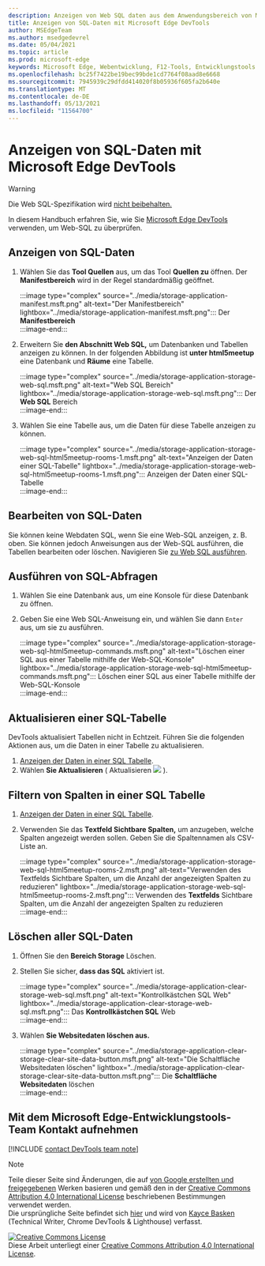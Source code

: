 ```yaml
---
description: Anzeigen von Web SQL daten aus dem Anwendungsbereich von Microsoft Edge DevTools.
title: Anzeigen von SQL-Daten mit Microsoft Edge DevTools
author: MSEdgeTeam
ms.author: msedgedevrel
ms.date: 05/04/2021
ms.topic: article
ms.prod: microsoft-edge
keywords: Microsoft Edge, Webentwicklung, F12-Tools, Entwicklungstools
ms.openlocfilehash: bc25f7422be19bec99bde1cd7764f08aad8e6668
ms.sourcegitcommit: 7945939c29dfdd414020f8b05936f605fa2b640e
ms.translationtype: MT
ms.contentlocale: de-DE
ms.lasthandoff: 05/13/2021
ms.locfileid: "11564700"
---
```

<!-- Copyright Kayce Basques 

   Licensed under the Apache License, Version 2.0 (the "License");
   you may not use this file except in compliance with the License.
   You may obtain a copy of the License at

       https://www.apache.org/licenses/LICENSE-2.0

   Unless required by applicable law or agreed to in writing, software
   distributed under the License is distributed on an "AS IS" BASIS,
   WITHOUT WARRANTIES OR CONDITIONS OF ANY KIND, either express or implied.
   See the License for the specific language governing permissions and
   limitations under the License.  -->
# <a name="view-web-sql-data-with-microsoft-edge-devtools"></a>Anzeigen von SQL-Daten mit Microsoft Edge DevTools  

> [!WARNING]
> Die Web SQL-Spezifikation wird [nicht beibehalten.][W3CWebSQLStatus]  

In diesem Handbuch erfahren Sie, wie Sie [Microsoft Edge DevTools][MicrosoftEdgeDevTools] verwenden, um Web-SQL zu überprüfen.  

## <a name="view-web-sql-data"></a>Anzeigen von SQL-Daten  

1.  Wählen Sie das **Tool Quellen** aus, um das Tool **Quellen zu** öffnen.  Der **Manifestbereich** wird in der Regel standardmäßig geöffnet.  
    
    :::image type="complex" source="../media/storage-application-manifest.msft.png" alt-text="Der Manifestbereich" lightbox="../media/storage-application-manifest.msft.png":::
       Der **Manifestbereich**  
    :::image-end:::  
    
1.  Erweitern Sie **den Abschnitt Web SQL,** um Datenbanken und Tabellen anzeigen zu können.  In der folgenden Abbildung ist **unter html5meetup** eine Datenbank und **Räume** eine Tabelle.  
    
    :::image type="complex" source="../media/storage-application-storage-web-sql.msft.png" alt-text="Web SQL Bereich" lightbox="../media/storage-application-storage-web-sql.msft.png":::
       Der **Web SQL** Bereich  
    :::image-end:::  
    
1.  Wählen Sie eine Tabelle aus, um die Daten für diese Tabelle anzeigen zu können.  
    
    :::image type="complex" source="../media/storage-application-storage-web-sql-html5meetup-rooms-1.msft.png" alt-text="Anzeigen der Daten einer SQL-Tabelle" lightbox="../media/storage-application-storage-web-sql-html5meetup-rooms-1.msft.png":::
       Anzeigen der Daten einer SQL-Tabelle  
    :::image-end:::  
    
## <a name="edit-web-sql-data"></a>Bearbeiten von SQL-Daten  

Sie können keine Webdaten SQL, wenn Sie eine Web-SQL anzeigen, z. B. oben.  Sie können jedoch Anweisungen aus der Web-SQL ausführen, die Tabellen bearbeiten oder löschen.  Navigieren Sie [zu Web SQL ausführen](#run-web-sql-queries).  

## <a name="run-web-sql-queries"></a>Ausführen von SQL-Abfragen  

1.  Wählen Sie eine Datenbank aus, um eine Konsole für diese Datenbank zu öffnen.  
1.  Geben Sie eine Web SQL-Anweisung ein, und wählen Sie dann `Enter` aus, um sie zu ausführen.  
    
    :::image type="complex" source="../media/storage-application-storage-web-sql-html5meetup-commands.msft.png" alt-text="Löschen einer SQL aus einer Tabelle mithilfe der Web-SQL-Konsole" lightbox="../media/storage-application-storage-web-sql-html5meetup-commands.msft.png":::
       Löschen einer SQL aus einer Tabelle mithilfe der Web-SQL-Konsole  
    :::image-end:::  
    
## <a name="refresh-a-web-sql-table"></a>Aktualisieren einer SQL-Tabelle  

DevTools aktualisiert Tabellen nicht in Echtzeit.  Führen Sie die folgenden Aktionen aus, um die Daten in einer Tabelle zu aktualisieren.  

1.  [Anzeigen der Daten in einer SQL Tabelle](#view-web-sql-data).  
1.  Wählen **Sie Aktualisieren** \( Aktualisieren ![ ](../media/refresh-icon.msft.png) \).  
    
## <a name="filter-out-columns-in-a-web-sql-table"></a>Filtern von Spalten in einer SQL Tabelle  

1.  [Anzeigen der Daten in einer SQL Tabelle](#view-web-sql-data).  
1.  Verwenden Sie das **Textfeld Sichtbare Spalten,** um anzugeben, welche Spalten angezeigt werden sollen.  Geben Sie die Spaltennamen als CSV-Liste an.  
    
    :::image type="complex" source="../media/storage-application-storage-web-sql-html5meetup-rooms-2.msft.png" alt-text="Verwenden des Textfelds Sichtbare Spalten, um die Anzahl der angezeigten Spalten zu reduzieren" lightbox="../media/storage-application-storage-web-sql-html5meetup-rooms-2.msft.png":::
       Verwenden des **Textfelds** Sichtbare Spalten, um die Anzahl der angezeigten Spalten zu reduzieren  
    :::image-end:::  
    
## <a name="delete-all-web-sql-data"></a>Löschen aller SQL-Daten  

1.  Öffnen Sie den **Bereich Storage** Löschen.  
1.  Stellen Sie sicher, **dass das SQL** aktiviert ist.  
    
    :::image type="complex" source="../media/storage-application-clear-storage-web-sql.msft.png" alt-text="Kontrollkästchen SQL Web" lightbox="../media/storage-application-clear-storage-web-sql.msft.png":::
       Das **Kontrollkästchen SQL** Web  
    :::image-end:::  
    
1.  Wählen **Sie Websitedaten löschen aus.**  
    
    :::image type="complex" source="../media/storage-application-clear-storage-clear-site-data-button.msft.png" alt-text="Die Schaltfläche Websitedaten löschen" lightbox="../media/storage-application-clear-storage-clear-site-data-button.msft.png":::
       Die **Schaltfläche Websitedaten** löschen  
    :::image-end:::  
    
## <a name="getting-in-touch-with-the-microsoft-edge-devtools-team"></a>Mit dem Microsoft Edge-Entwicklungstools-Team Kontakt aufnehmen  

[!INCLUDE [contact DevTools team note](../includes/contact-devtools-team-note.md)]  

<!-- links -->  

[MicrosoftEdgeDevTools]: ../../devtools-guide-chromium/index.md "Microsoft Edge (Chromium) -Entwicklertools | Microsoft Docs"  

[W3CWebSQLStatus]: https://w3.org/TR/webdatabase/#status-of-this-document "Web SQL-| W3C"  

> [!NOTE]
> Teile dieser Seite sind Änderungen, die auf [von Google erstellten und freigegebenen][GoogleSitePolicies] Werken basieren und gemäß den in der [Creative Commons Attribution 4.0 International License][CCA4IL] beschriebenen Bestimmungen verwendet werden.  
> Die ursprüngliche Seite befindet sich [hier](https://developers.google.com/web/tools/chrome-devtools/storage/websql) und wird von [Kayce Basken][KayceBasques] \(Technical Writer, Chrome DevTools \& Lighthouse\) verfasst.  

[![Creative Commons License][CCby4Image]][CCA4IL]  
Diese Arbeit unterliegt einer [Creative Commons Attribution 4.0 International License][CCA4IL].  

[CCA4IL]: https://creativecommons.org/licenses/by/4.0  
[CCby4Image]: https://i.creativecommons.org/l/by/4.0/88x31.png  
[GoogleSitePolicies]: https://developers.google.com/terms/site-policies  
[KayceBasques]: https://developers.google.com/web/resources/contributors#kayce-basques  
